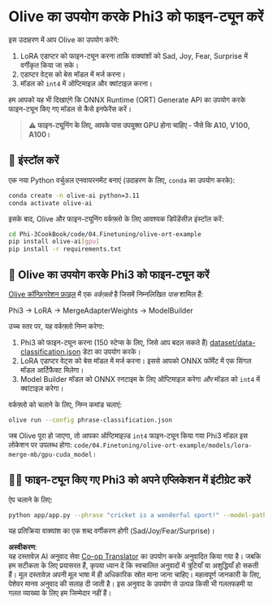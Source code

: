 <!--
CO_OP_TRANSLATOR_METADATA:
{
  "original_hash": "4164123a700fecd535d850f09506d72a",
  "translation_date": "2025-07-16T16:02:20+00:00",
  "source_file": "code/03.Finetuning/olive-ort-example/README.md",
  "language_code": "hi"
}
-->
# Olive का उपयोग करके Phi3 को फाइन-ट्यून करें

इस उदाहरण में आप Olive का उपयोग करेंगे:

1. LoRA एडाप्टर को फाइन-ट्यून करना ताकि वाक्यांशों को Sad, Joy, Fear, Surprise में वर्गीकृत किया जा सके।
1. एडाप्टर वेट्स को बेस मॉडल में मर्ज करना।
1. मॉडल को `int4` में ऑप्टिमाइज़ और क्वांटाइज़ करना।

हम आपको यह भी दिखाएंगे कि ONNX Runtime (ORT) Generate API का उपयोग करके फाइन-ट्यून किए गए मॉडल से कैसे इनफेरेंस करें।

> **⚠️ फाइन-ट्यूनिंग के लिए, आपके पास उपयुक्त GPU होना चाहिए - जैसे कि A10, V100, A100।**

## 💾 इंस्टॉल करें

एक नया Python वर्चुअल एनवायरनमेंट बनाएं (उदाहरण के लिए, `conda` का उपयोग करके):

```bash
conda create -n olive-ai python=3.11
conda activate olive-ai
```

इसके बाद, Olive और फाइन-ट्यूनिंग वर्कफ़्लो के लिए आवश्यक डिपेंडेंसीज़ इंस्टॉल करें:

```bash
cd Phi-3CookBook/code/04.Finetuning/olive-ort-example
pip install olive-ai[gpu]
pip install -r requirements.txt
```

## 🧪 Olive का उपयोग करके Phi3 को फाइन-ट्यून करें
[Olive कॉन्फ़िगरेशन फ़ाइल](../../../../../code/03.Finetuning/olive-ort-example/phrase-classification.json) में एक *वर्कफ़्लो* है जिसमें निम्नलिखित *पास* शामिल हैं:

Phi3 -> LoRA -> MergeAdapterWeights -> ModelBuilder

उच्च स्तर पर, यह वर्कफ़्लो निम्न करेगा:

1. Phi3 को फाइन-ट्यून करना (150 स्टेप्स के लिए, जिसे आप बदल सकते हैं) [dataset/data-classification.json](../../../../../code/03.Finetuning/olive-ort-example/dataset/dataset-classification.json) डेटा का उपयोग करके।
1. LoRA एडाप्टर वेट्स को बेस मॉडल में मर्ज करना। इससे आपको ONNX फॉर्मेट में एक सिंगल मॉडल आर्टिफैक्ट मिलेगा।
1. Model Builder मॉडल को ONNX रनटाइम के लिए ऑप्टिमाइज़ करेगा *और* मॉडल को `int4` में क्वांटाइज़ करेगा।

वर्कफ़्लो को चलाने के लिए, निम्न कमांड चलाएं:

```bash
olive run --config phrase-classification.json
```

जब Olive पूरा हो जाएगा, तो आपका ऑप्टिमाइज़्ड `int4` फाइन-ट्यून किया गया Phi3 मॉडल इस लोकेशन पर उपलब्ध होगा: `code/04.Finetuning/olive-ort-example/models/lora-merge-mb/gpu-cuda_model`।

## 🧑‍💻 फाइन-ट्यून किए गए Phi3 को अपने एप्लिकेशन में इंटीग्रेट करें

ऐप चलाने के लिए:

```bash
python app/app.py --phrase "cricket is a wonderful sport!" --model-path models/lora-merge-mb/gpu-cuda_model
```

यह प्रतिक्रिया वाक्यांश का एक शब्द वर्गीकरण होगी (Sad/Joy/Fear/Surprise)।

**अस्वीकरण**:  
यह दस्तावेज़ AI अनुवाद सेवा [Co-op Translator](https://github.com/Azure/co-op-translator) का उपयोग करके अनुवादित किया गया है। जबकि हम सटीकता के लिए प्रयासरत हैं, कृपया ध्यान दें कि स्वचालित अनुवादों में त्रुटियाँ या अशुद्धियाँ हो सकती हैं। मूल दस्तावेज़ अपनी मूल भाषा में ही अधिकारिक स्रोत माना जाना चाहिए। महत्वपूर्ण जानकारी के लिए, पेशेवर मानव अनुवाद की सलाह दी जाती है। इस अनुवाद के उपयोग से उत्पन्न किसी भी गलतफहमी या गलत व्याख्या के लिए हम जिम्मेदार नहीं हैं।
